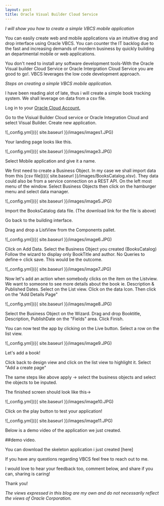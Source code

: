 ```yaml
---
layout: post
title: Oracle Visual Builder Cloud Service
---
```

*I will show you how to create a simple VBCS mobile application*

You can easily create web and mobile applications via an intuitive drag and drop interface using Oracle VBCS. You can counter the IT backlog due to the fast and increasing demands of mordern business by quickly building an departmental mobile or web applications.

You don't need to install any software development tools-With the Oracle Visual builder Cloud Service or Oracle Intergration Cloud Service you are good to go!. 
VBCS leverages the low code development approach. 

*Steps on creating a simple VBCS mobile application.*

I have been reading alot of late, thus i will create a simple book tracking system. We shall leverage on data from a csv file.

Log in to your [Oracle Cloud Account.](https://cloud.oracle.com/home)

Go to the Visiual Builder Cloud service or Oracle Integration Cloud and select Visual Builder.
Create new application.

![_config.yml]({{ site.baseurl }}/images/images1.JPG)

Your landing page looks like this. 

![_config.yml]({{ site.baseurl }}/images/image3.JPG)

Select Mobile application and give it a name.

We first need to create a Business Object. In my case we shall import data from this [csv file](({{ site.baseurl }}/images/BooksCatalog.xlsv). They data could also be from a service connection on a REST API. 
On the left most menu of the window. Select Business Objects then click on the hamburger menu and select data manager. 

![_config.yml]({{ site.baseurl }}/images/image5.JPG)

Import the BooksCatalog data file. (The download link for the file is above)

Go back to the building interface. 

Drag and drop a ListView from the Components pallet. 

![_config.yml]({{ site.baseurl }}/images/image6.JPG)

Click on Add Data.
Select the Business Object you created (BooksCatalog) 
Follow the wizard to display only BookTitle and author. 
No Queries to define-> click save.
This would be the outcome.

![_config.yml]({{ site.baseurl }}/images/image7.JPG)

Now let's add an action when somebody clicks on the item on the Listview. We want to someone to see more details about the book ie. Description & Published Dates.
Select on the List view. Click on the data Icon. Then click on the "Add Details Page"

![_config.yml]({{ site.baseurl }}/images/image8.JPG)

Select the Business Object on the Wizard.
Drag and drop Booktitle, Description, PublishDate on the "Fields" area.
Click Finish.

You can now test the app by clicking on the Live button. Select a row on the list view.

![_config.yml]({{ site.baseurl }}/images/image9.JPG)

Let's add a book! 

Click back to design view and click on the list view to highlight it. Select "Add a create page"

The same steps like above apply -> select the business objects and select the objects to be inputed. 

The finished screen should look like this-> 

![_config.yml]({{ site.baseurl }}/images/image10.JPG)

Click on the play button to test your application!

![_config.yml]({{ site.baseurl }}/images/image11.JPG)

Below is a demo video of the application we just created.

##demo video.

You can download the skeleton application i just created [here]

If you have any questions regarding VBCS feel free to reach out to me. 

I would love to hear your feedback too, comment below, and share if you can, sharing is caring! 

Thank you!

*The views expressed in this blog are my own and do not necessarily reflect the views of Oracle Corporation.*






